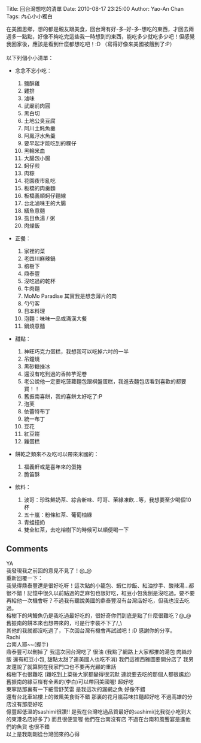 Title: 回台灣想吃的清單
Date: 2010-08-17 23:25:00
Author: Yao-An Chan
Tags: 內心小小獨白


<div class='post'>
<div class="separator" style="clear: both; text-align: center;"></div>在美國思鄉，想的都是親友跟美食，回台灣有好-多-好-多-想吃的東西，才回去兩週多一點點，好像不夠吃完這些我一時想到的東西，能吃多少就吃多少吧！但感覺我回家後，應該是看到什麼都想吃吧！:D （寫得好像來美國被餓到了:P）<br /><br />以下列個小小清單：<br /><ul><li>念念不忘小吃：</li></ul><ol><ol><li>鹽酥雞</li><li>雞排</li><li>滷味</li><li>武廟前肉圓</li><li>黑白切</li><li>土地公臭豆腐</li><li>阿川土魠魚羹</li><li>阿鳳浮水魚羹</li><li>要早起才能吃到的粿仔</li><li>黑輪米血</li><li>大腸包小腸</li><li>蚵仔煎</li><li>肉粽</li><li>花園夜市亂吃</li><li>板橋的肉羹麵</li><li>板橋義順蚵仔麵線</li><li>台北滷味王的大腸</li><li>繕魚意麵</li><li>虱目魚湯 / 粥</li><li>肉燥飯</li></ol></ol><div><ul><li>正餐：</li></ul></div><div><ol><ol><li>家裡的菜</li><li>老四川麻辣鍋</li><li>榕樹下</li><li>鼎泰豐</li><li>沒吃過的乾杯</li><li>牛肉麵</li><li>MoMo Paradise 其實我是想念薄片的肉</li><li>勺勺客</li><li>日本料理</li><li>泡麵：味味一品或滿漢大餐</li><li>鍋燒意麵</li></ol></ol></div><div><ul><li>甜點：</li></ul></div><div><ol><ol><li>神旺巧克力蛋糕，我想我可以吃掉六吋的一半</li><li>吊鐘燒</li><li>黑砂糖挫冰</li><li>還沒有吃到過的香帥芋泥卷</li><li>老公說他一定要吃菠蘿麵包跟棋盤蛋糕，我進去麵包店看到喜歡的都要買！！</li><li>舊振南喜餅，我的喜餅太好吃了:P</li><li>泡芙</li><li>依蕾特布丁</li><li>統一布丁</li><li>豆花</li><li>紅豆餅</li><li>雞蛋糕</li></ol></ol><div><ul><li>餅乾之類來不及吃可以帶來米國的：</li></ul></div><ol><ol><li>福義軒或是喜年來的蛋捲</li><li>脆笛酥</li></ol></ol></div><div><ul><li>飲料：</li></ul></div><div><ol><ol><li>波哥：珍珠鮮奶茶、綜合新味、叮哥、茉綠凍飲...等，我想要至少喝個10杯</li><li>五十嵐：粉條紅茶、葡萄柚綠</li><li>青蛙撞奶</li><li>雙全紅茶，去吃榕樹下的時候可以順便喝一下</li></ol></ol><ul></ul></div></div>
<h2>Comments</h2>
<div class='comments'>
<div class='comment'>
<div class='author'>YA</div>
<div class='content'>
我發現我之前回的意見不見了！@_@<br />重新回覆一下：<br />我覺得鼎泰豐還是很好吃呀！這次點的小籠包、蝦仁炒飯、紅油抄手、酸辣湯...都很不錯！記憶中很久以前點過的芝麻包也很好吃，紅豆小包我倒是沒吃過。要不要再給他一次機會呀？不過我有聽說美國的鼎泰豐沒有台灣店好吃，但我也沒去吃過。<br />榕樹下的烤鰻魚仍是我吃過最好吃的，很好奇你們到底是點了什麼很難吃？@_@<br />舊振南的餅本來也想帶來的，可是行李裝不下了/_\<br />其他的我就都沒吃過了，下次回台灣有機會再試試吧！:D 感謝你的分享。</div>
</div>
<div class='comment'>
<div class='author'>Rachi</div>
<div class='content'>
台南人耶~~(握手)<br />鼎泰豐可以刪掉了 我這次回台灣吃了 很油 (我點了網路上大家都推的湯包 肉絲炒飯 還有紅豆小包, 甜點太甜了連美國人也吃不消) 我們這裡西雅圖要開分店了 我男友還說了就算開在我家門口也不要再光顧的重話<br />榕樹下也很難吃 (難吃到上菜後大家都變得很沉默 連說要去吃的那個人都很尷尬)<br />舊振南的綠豆椪有全素的(李白)可以帶回美國喔! 超好吃<br />東寧路那裏有一下細雪舒芙雷 是我這次的漏網之魚 好像不錯<br />還有台北車站樓上的微風美食街不錯 那裏的花月嵐蒜味拉麵超好吃 不過高雄的分店沒有那麼好吃<br />億豐超低溫的sashimi很讚!! 是我在台灣吃過品質最好的sashimi(比我從小吃到大的東港名店好多了) 而且很便宜喔 他們在台南沒有店 不過在台南和風饗宴是進他們的魚貨 也很不錯<br />以上是我剛剛從台灣回來的心得</div>
</div>
</div>
